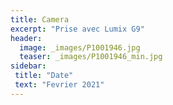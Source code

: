```yaml
---
title: Camera
excerpt: "Prise avec Lumix G9"
header:
  image: _images/P1001946.jpg
  teaser: _images/P1001946_min.jpg
sidebar:
 title: "Date"
 text: "Fevrier 2021"
---
```

